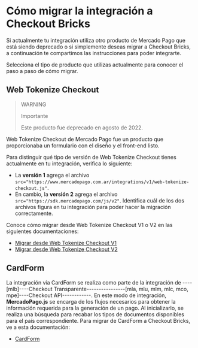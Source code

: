 # Cómo migrar la integración a Checkout Bricks

Si actualmente tu integración utiliza otro producto de Mercado Pago que está siendo deprecado o si simplemente deseas migrar a Checkout Bricks, a continuación te compartimos las instrucciones para poder integrarte.

Selecciona el tipo de producto que utilizas actualmente para conocer el paso a paso de cómo migrar.

## Web Tokenize Checkout

> WARNING
>
> Importante
>
> Este producto fue deprecado en agosto de 2022.

Web Tokenize Checkout de Mercado Pago fue un producto que proporcionaba un formulario con el diseño y el front-end listo.

Para distinguir qué tipo de versión de Web Tokenize Checkout tienes actualmente en tu integración, verifica lo siguiente:

- La **versión 1** agrega el archivo `src="https://www.mercadopago.com.ar/integrations/v1/web-tokenize-checkout.js"`. 
- En cambio, la **versión 2** agrega el archivo `src="https://sdk.mercadopago.com/js/v2"`.
Identifica cuál de los dos archivos figura en tu integración para poder hacer la migración correctamente.

Conoce cómo migrar desde Web Tokenize Checkout V1 o V2 en las siguientes documentaciones:

* [Migrar desde Web Tokenize Checkout V1](/developers/es/docs/checkout-bricks/how-tos/how-to-migrate/web-tokenize-checkout-v1/clientside)
* [Migrar desde Web Tokenize Checkout V2](/developers/es/docs/checkout-bricks/how-tos/how-to-migrate/web-tokenize-checkout-v2/clientside)

## CardForm

La integración via CardForm se realiza como parte de la integración de ----[mlb]----Checkout Transparente----------------[mla, mlu, mlm, mlc, mco, mpe]----Checkout API------------. En este modo de integración, **MercadoPago.js** se encarga de los flujos necesarios para obtener la información requerida para la generación de un pago. Al inicializarlo, se realiza una búsqueda para recabar los tipos de documentos disponibles para el país correspondiente. 
Para migrar de CardForm a Checkout Bricks, ve a esta documentación:

- [CardForm](/developers/es/docs/checkout-bricks/how-tos/how-to-migrate/cardform/clientside)